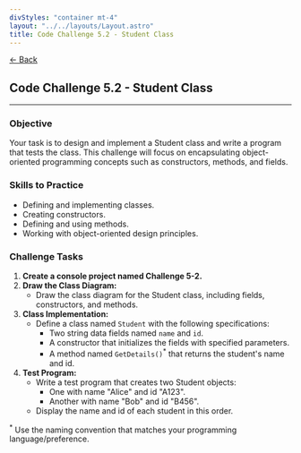 ```yaml
---
divStyles: "container mt-4"
layout: "../../layouts/Layout.astro"
title: Code Challenge 5.2 - Student Class
---
```


[← Back](/code-challenges/)

## Code Challenge 5.2 - Student Class

---

### Objective
Your task is to design and implement a Student class and write a program that tests the class. This challenge will focus on encapsulating object-oriented programming concepts such as constructors, methods, and fields.

### Skills to Practice
- Defining and implementing classes.
- Creating constructors.
- Defining and using methods.
- Working with object-oriented design principles.

### Challenge Tasks

1. **Create a console project named Challenge 5-2.**
2. **Draw the Class Diagram:**
   - Draw the class diagram for the Student class, including fields, constructors, and methods.
3. **Class Implementation:**
    - Define a class named `Student` with the following specifications:
        - Two string data fields named `name` and `id`.
        - A constructor that initializes the fields with specified parameters.
        - A method named `GetDetails()`<sup>*</sup> that returns the student's name and id.
4. **Test Program:**
    - Write a test program that creates two Student objects:
        - One with name "Alice" and id "A123".
        - Another with name "Bob" and id "B456".
    - Display the name and id of each student in this order.

<sup>*</sup> Use the naming convention that matches your programming language/preference.